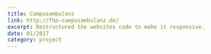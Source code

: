 ```yaml
---
title: Campusambulanz
link: http://fhp-campusambulanz.de/
excerpt: Restructured the websites code to make it responsive.
date: 01/2017
category: project
---
```

